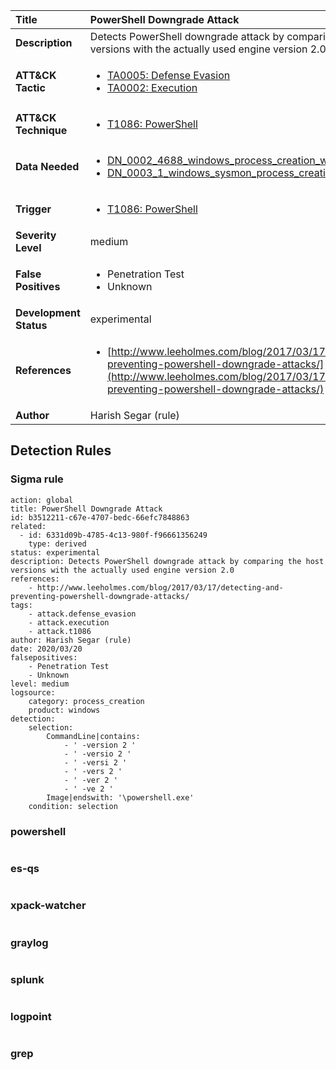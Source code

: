 | Title                    | PowerShell Downgrade Attack       |
|:-------------------------|:------------------|
| **Description**          | Detects PowerShell downgrade attack by comparing the host versions with the actually used engine version 2.0 |
| **ATT&amp;CK Tactic**    |  <ul><li>[TA0005: Defense Evasion](https://attack.mitre.org/tactics/TA0005)</li><li>[TA0002: Execution](https://attack.mitre.org/tactics/TA0002)</li></ul>  |
| **ATT&amp;CK Technique** | <ul><li>[T1086: PowerShell](https://attack.mitre.org/techniques/T1086)</li></ul>  |
| **Data Needed**          | <ul><li>[DN_0002_4688_windows_process_creation_with_commandline](../Data_Needed/DN_0002_4688_windows_process_creation_with_commandline.md)</li><li>[DN_0003_1_windows_sysmon_process_creation](../Data_Needed/DN_0003_1_windows_sysmon_process_creation.md)</li></ul>  |
| **Trigger**              | <ul><li>[T1086: PowerShell](../Triggers/T1086.md)</li></ul>  |
| **Severity Level**       | medium |
| **False Positives**      | <ul><li>Penetration Test</li><li>Unknown</li></ul>  |
| **Development Status**   | experimental |
| **References**           | <ul><li>[http://www.leeholmes.com/blog/2017/03/17/detecting-and-preventing-powershell-downgrade-attacks/](http://www.leeholmes.com/blog/2017/03/17/detecting-and-preventing-powershell-downgrade-attacks/)</li></ul>  |
| **Author**               | Harish Segar (rule) |


## Detection Rules

### Sigma rule

```
action: global
title: PowerShell Downgrade Attack
id: b3512211-c67e-4707-bedc-66efc7848863
related:
  - id: 6331d09b-4785-4c13-980f-f96661356249
    type: derived
status: experimental
description: Detects PowerShell downgrade attack by comparing the host versions with the actually used engine version 2.0
references:
    - http://www.leeholmes.com/blog/2017/03/17/detecting-and-preventing-powershell-downgrade-attacks/
tags:
    - attack.defense_evasion
    - attack.execution
    - attack.t1086
author: Harish Segar (rule)
date: 2020/03/20
falsepositives:
    - Penetration Test
    - Unknown
level: medium
logsource:
    category: process_creation
    product: windows
detection:
    selection:
        CommandLine|contains: 
            - ' -version 2 '
            - ' -versio 2 '
            - ' -versi 2 '
            - ' -vers 2 '
            - ' -ver 2 '
            - ' -ve 2 '        
        Image|endswith: '\powershell.exe'
    condition: selection

```





### powershell
    
```

```


### es-qs
    
```

```


### xpack-watcher
    
```

```


### graylog
    
```

```


### splunk
    
```

```


### logpoint
    
```

```


### grep
    
```

```



